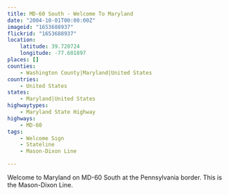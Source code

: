 ```yaml
---
title: MD-60 South - Welcome To Maryland
date: "2004-10-01T00:00:00Z"
imageid: "1653688937"
flickrid: "1653688937"
location:
    latitude: 39.720724
    longitude: -77.601897
places: []
counties:
    - Washington County|Maryland|United States
countries:
    - United States
states:
    - Maryland|United States
highwaytypes:
    - Maryland State Highway
highways:
    - MD-60
tags:
    - Welcome Sign
    - Stateline
    - Mason-Dixon Line

---
```

Welcome to Maryland on MD-60 South at the Pennsylvania border.  This is the Mason-Dixon Line.